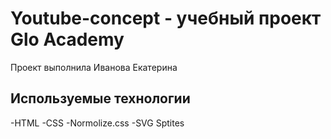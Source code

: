 # Youtube-concept - учебный проект Glo Academy
Проект выполнила Иванова Екатерина

## Используемые технологии
-HTML
-CSS
-Normolize.css
-SVG Sptites
